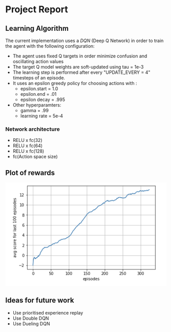 # Project Report

## Learning Algorithm
The current implementation uses a *DQN* (Deep Q Network) in order to train the agent with the following configuration:
* The agent uses fixed Q targets in order minimize confusion and oscillating action values
* The target Q model weights are soft-updated using tau = 1e-3
* The learning step is performed after every "UPDATE_EVERY = 4" timesteps of an episode.
* It uses an epsilon greedy policy for choosing actions with :
  * epsilon.start = 1.0
  * epsilon.end = .01
  * epsilon decay = .995
* Other hyperparamters:
  * gamma = .99
  * learning rate = 5e-4

### Network architecture
* RELU x fc(32)
* RELU x fc(64)
* RELU x fc(128)
* fc(Action space size)
  
  
## Plot of rewards
![reward_plot](images/reward_plot.png)

## Ideas for future work
* Use prioritised experience replay
* Use Double DQN
* Use Dueling DQN
